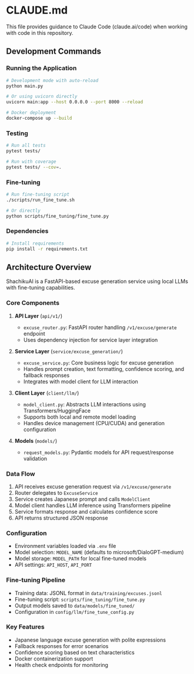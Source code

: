 # CLAUDE.md

This file provides guidance to Claude Code (claude.ai/code) when working with code in this repository.

## Development Commands

### Running the Application
```bash
# Development mode with auto-reload
python main.py

# Or using uvicorn directly
uvicorn main:app --host 0.0.0.0 --port 8000 --reload

# Docker deployment
docker-compose up --build
```

### Testing
```bash
# Run all tests
pytest tests/

# Run with coverage
pytest tests/ --cov=.
```

### Fine-tuning
```bash
# Run fine-tuning script
./scripts/run_fine_tune.sh

# Or directly
python scripts/fine_tuning/fine_tune.py
```

### Dependencies
```bash
# Install requirements
pip install -r requirements.txt
```

## Architecture Overview

ShachikuAI is a FastAPI-based excuse generation service using local LLMs with fine-tuning capabilities.

### Core Components

1. **API Layer** (`api/v1/`)
   - `excuse_router.py`: FastAPI router handling `/v1/excuse/generate` endpoint
   - Uses dependency injection for service layer integration

2. **Service Layer** (`service/excuse_generation/`)
   - `excuse_service.py`: Core business logic for excuse generation
   - Handles prompt creation, text formatting, confidence scoring, and fallback responses
   - Integrates with model client for LLM interaction

3. **Client Layer** (`client/llm/`)
   - `model_client.py`: Abstracts LLM interactions using Transformers/HuggingFace
   - Supports both local and remote model loading
   - Handles device management (CPU/CUDA) and generation configuration

4. **Models** (`models/`)
   - `request_models.py`: Pydantic models for API request/response validation

### Data Flow

1. API receives excuse generation request via `/v1/excuse/generate`
2. Router delegates to `ExcuseService` 
3. Service creates Japanese prompt and calls `ModelClient`
4. Model client handles LLM inference using Transformers pipeline
5. Service formats response and calculates confidence score
6. API returns structured JSON response

### Configuration

- Environment variables loaded via `.env` file
- Model selection: `MODEL_NAME` (defaults to microsoft/DialoGPT-medium)
- Model storage: `MODEL_PATH` for local fine-tuned models
- API settings: `API_HOST`, `API_PORT`

### Fine-tuning Pipeline

- Training data: JSONL format in `data/training/excuses.jsonl`
- Fine-tuning script: `scripts/fine_tuning/fine_tune.py`
- Output models saved to `data/models/fine_tuned/`
- Configuration in `config/llm/fine_tune_config.py`

### Key Features

- Japanese language excuse generation with polite expressions
- Fallback responses for error scenarios
- Confidence scoring based on text characteristics
- Docker containerization support
- Health check endpoints for monitoring